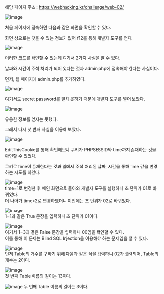 해당 페이지 주소 : https://webhacking.kr/challenge/web-02/

![image](https://user-images.githubusercontent.com/120306359/216117852-66f7cbc4-4496-45ba-b27b-73604c99d464.png)

처음 페이지에 접속하면 다음과 같은 화면을 확인할 수 있다.

화면 상으로는 찾을 수 있는 정보가 없어 f12를 통해 개발자 도구를 연다.

![image](https://user-images.githubusercontent.com/120306359/216122649-58c410e3-ad91-4b74-8655-32e7e84f520c.png)

이러한 코드를 확인할 수 있는데 여기서 2가지 사실을 알 수 있다.

날짜와 시간이 주석 처리가 되어 있다는 것과 admin.php에 접속해야 한다는 사실이다.

먼저, 웹 페이지에 admin.php를 추가하였다.

![image](https://user-images.githubusercontent.com/120306359/216123234-22fef68a-898e-49c6-81cb-3835da221096.png)

여기서도 secret password를 알지 못하기 때문에 개발자 도구를 열어 보았다.

![image](https://user-images.githubusercontent.com/120306359/216123585-0a591014-3a27-4427-9f1d-d554d69f091c.png)

유용한 정보를 얻지는 못했다.

그래서 다시 첫 번째 사실을 이용해 보았다.

![image](https://user-images.githubusercontent.com/120306359/216126995-ee6561d2-be2e-4e10-9d82-ee8d035cfed3.png)

EditThisCookie를 통해 확인해보니 쿠키가 PHPSESSID와 time까지 존재하는 것을 확인할 수 있었다.

쿠키로 time이 존재한다는 것과 앞에서 주석 처리된 날짜, 시간을 통해 time 값을 변경하는 시도를 하였다.

![image](https://user-images.githubusercontent.com/120306359/219434621-5bb34b85-a54d-4beb-8280-f27e6f84fcc7.png)  
time=1로 변경한 후 메인 화면으로 돌아와 개발자 도구를 실행하니 초 단위가 01로 바뀌었다.  
더 나아가 time=2로 변경하였더니 이번에는 초 단위가 02로 바뀌었다.

![image](https://user-images.githubusercontent.com/120306359/219434508-48592d36-f28f-4474-b409-fb39e02c3f1e.png)  
1=1과 같은 True 문장을 입력하니 초 단위가 01이다.  

![image](https://user-images.githubusercontent.com/120306359/219434825-bf51ad2a-460f-4f7b-ba29-f8e4b10da82d.png)  
여기서 1=3과 같은 False 문장을 입력하니 00임을 확인할 수 있다.  
이를 통해 이 문제는 Blind SQL Injection을 이용해야 하는 문제임을 알 수 있다.

![image](https://user-images.githubusercontent.com/120306359/219435369-9dfc20cd-a133-4173-9241-639479291296.png)  
먼저 Table의 개수를 구하기 위해 다음과 같은 식을 입력하니 02가 출력되어, Table의 개수는 2이다.  

![image](https://user-images.githubusercontent.com/120306359/219445880-53fef6c1-0e54-46ec-9354-2f7836322022.png)  
첫 번째 Table 이름의 길이는 13이다.  

![image](https://user-images.githubusercontent.com/120306359/219446394-d5fcec45-c9ad-4532-af06-f9bf5a7492f5.png)
두 번째 Table 이름의 길이는 3이다.
